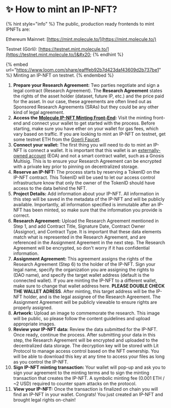 # ✨ How to mint an IP-NFT?

{% hint style="info" %}
The public, production ready frontends to mint IPNFTs are:

Ethereum Mainnet: [https://mint.molecule.to/](https://mint.molecule.to/)

Testnet (Görli): [https://testnet.mint.molecule.to/](https://testnet.mint.molecule.to/)&#x20;
{% endhint %}



{% embed url="https://www.loom.com/share/eafffeb92b7d423daf43609d2b737be1" %}
Minting an IP-NFT on testnet.
{% endembed %}

1. **Prepare your Research Agreement:** Two parties negotiate and sign a legal contract (Research Agreement). The **Research Agreement** states the rights of the asset holder (dataset, future IP, etc.) and the price paid for the asset. In our case, these agreements are often lined out as Sponsored Research Agreements (SRAs) but they could be any other kind of legal agreement.
2. **Access the** [**Molecule IP-NFT Minting Front-End**](https://mint.molecule.to)**:** Visit the minting front-end and connect your wallet to get started with the process. Before starting, make sure you have ether on your wallet for gas fees, which vary based on traffic. If you are looking to mint an IP-NFT on testnet, get some testnet ETH from the [Goerli Faucet](https://goerlifaucet.com/). &#x20;
3. **Connect your wallet:** The first thing you will need to do to mint an IP-NFT is connect a wallet. It is important that this wallet is an [externally-owned account](https://ethereum.org/en/developers/docs/accounts/) (EOA) and not a smart contract wallet, such as a Gnosis Multisig. This is to ensure your Research Agreement can be encrypted with a private key prior to pinning on decentralized storage.
4. **Reserve an IP-NFT:** The process starts by reserving a TokenID on the IP-NFT contract. This TokenID will be used to let our access control infrastructure know that only the owner of the TokenID should have access to the data behind the NFT.&#x20;
5. **Project Details:** Add information about your IP-NFT. All information in this step will be saved in the metadata of the IP-NFT and will be publicly available. Importantly, all information specified is immutable after an IP-NFT has been minted, so make sure that the information you provide is correct.
6. **Research Agreement:** Upload the Research Agreement mentioned in Step 1, and add Contract Title, Signature Date, Contract Owner (Assignor), and Contract Type. It is important that these data elements match what is represented in the Research Agreement, and are referenced in the Assignment Agreement in the next step. The Research Agreement will be encrypted, so don't worry if it has confidential information.&#x20;
7. **Assignment Agreement:** This agreement assigns the rights of the Research Agreement (Step 6) to the holder of the IP-NFT. Sign your legal name, specify the organization you are assigning the rights to (DAO name), and specify the target wallet address (default is the connected wallet). If you are minting the IP-NFT to a different wallet, make sure to change that wallet address here. **PLEASE DOUBLE CHECK THE WALLET ADRESS**. After minting, this target address will be the IP-NFT holder, and is the legal assignee of the Research Agreement. The Assignment Agreement will be publicly viewable to ensure rights are properly assigned.&#x20;
8. **Artwork:** Upload an image to commemorate the research. This image will be public, so please follow the content guidelines and upload appropriate images.
9. **Review your IP-NFT data:** Review the data submitted for the IP-NFT. Once ready, continue the process. After submitting your data in this step, the Research Agreement will be encrypted and uploaded to the decentralized data storage. The decryption key will be stored with Lit Protocol to manage access control based on the NFT ownership. You will be able to download this key at any time to access your files as long as you control the IP-NFT.
10. **Sign IP-NFT minting transaction:** Your wallet will pop-up and ask you to sign your agreement to the minting terms and to sign the minting transaction that creates the IP-NFT. A symbolic minting fee (0.001 ETH / \~2 USD) required to counter spam attacks on the protocol.
11. **View your IP-NFT:** Once the transaction is finalized on chain you will find an IP-NFT in your wallet. Congrats! You just created an IP-NFT and brought legal rights on-chain!
